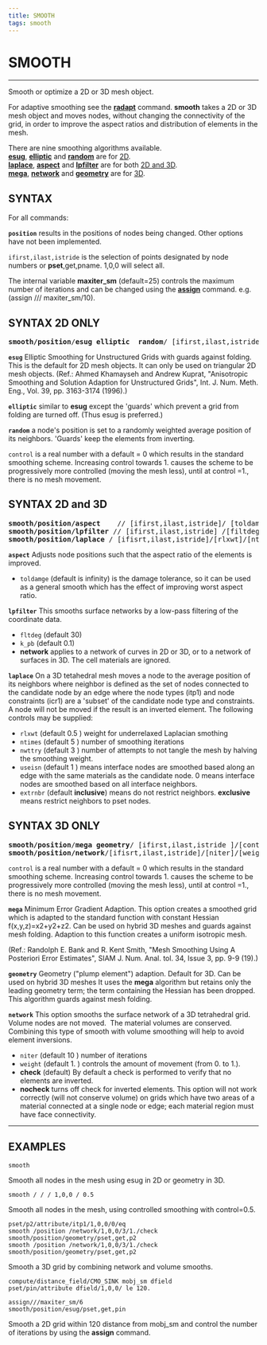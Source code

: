 ```yaml
---
title: SMOOTH
tags: smooth
---
```



# SMOOTH

----------------------

Smooth or optimize a 2D or 3D mesh object. 

For adaptive smoothing see the **[radapt](RADAPT.md)** command. **smooth** takes a 2D or 3D mesh object 
and moves nodes, without changing the connectivity of the grid, in order to improve the aspect ratios and distribution of
elements in the mesh.

There are nine smoothing algorithms available. 
<br>
[**esug**](#esug), [**elliptic**](#elliptic) and [**random**](#random) are for [2D](#2d).
<br>
[**laplace**](#laplace), [**aspect**](#aspect) and [**lpfilter**](#lpfilter) are for both [2D and 3D](#2d3d).
<br>
[**mega**](#mega), [**network**](#network) and [**geometry**](#geometry) are for [3D](#3d).



## SYNTAX 

For all commands:

**`position`** results in the positions of nodes being changed. Other options have not been implemented.

`ifirst,ilast,istride` is the selection of points designated by node numbers or **pset**,get,pname. 1,0,0 will select all.


The internal variable **maxiter_sm** (default=25) controls the maximum number of iterations 
and can be changed using the **[assign](ASSIGN.md)** command. e.g.  (assign /// maxiter_sm/10). 


## SYNTAX 2D ONLY <a name="2d"></a>
<pre>
<b>smooth/position</b>/<b>esug elliptic  random</b>/ [ifirst,ilast,istride ]/[control] 
</pre>

**`esug`** <a name="esug"></a>
 Elliptic Smoothing for Unstructured Grids with guards against folding. This is the default for 2D mesh objects. It can only be used on triangular 2D mesh objects.
(Ref.: Ahmed Khamayseh and Andrew Kuprat, "Anisotropic Smoothing and Solution Adaption for Unstructured Grids", Int. J. Num. Meth. Eng., Vol. 39, pp. 3163-3174 (1996).) 


**`elliptic`** <a name="elliptic"></a>
similar to **esug** except the 'guards' which prevent a grid from folding are turned off. (Thus esug is preferred.) 


**`random`** <a name="random"></a>
 a node's position is set to a randomly weighted average position of its neighbors. 'Guards' keep the elements from inverting. 


`control` is a real number with a default = 0 which results in the standard smoothing scheme. Increasing control towards 1. causes the scheme to be progressively more controlled (moving the mesh less), until at control =1., there is no mesh movement.


## SYNTAX 2D and 3D <a name="2d3d"></a>
<pre>
<b>smooth/position/aspect</b>    // [ifirst,ilast,istride]/ [toldamage] 
<b>smooth/position/lpfilter</b> // [ifirst,ilast,istride] /[filtdeg]/[k_pb]/<b>network</b>
<b>smooth/position/laplace</b> / [ifisrt,ilast,istride]/[rlxwt]/[ntimes]/[nwtty]/[useisn]/[extrnbr] 
</pre>


**`aspect`**  <a name="aspect"></a>
Adjusts node positions such that the aspect ratio of the elements is improved.
  - `toldamge` (default is infinity) is the damage tolerance, so it can be used as a general smooth which has the effect of improving worst aspect ratio.


**`lpfilter`**  <a name="lpfilter"></a>
This smooths surface networks by a low-pass filtering of the coordinate data. 
- `fltdeg` (default 30)
- `k_pb` (default 0.1)
- **network** applies to a network of curves in 2D or 3D, or to a network of surfaces in 3D.  The cell materials are ignored.


**`laplace`**  <a name="laplace"></a>
On a 3D tetahedral mesh moves a node to the average position of its neighbors where neighbor is defined as the set of nodes connected to the candidate node by an edge where the node types (itp1) and node constraints (icr1) are a 'subset' of the candidate node type and constraints.  A node will not be moved if the result is an inverted element. The following controls may be supplied: 
-  `rlxwt` (default 0.5 ) weight for underrelaxed  Laplacian smothing              
-  `ntimes` (default 5 )  number of smoothing iterations  
-  `nwttry` (default 3 )  number of attempts to not tangle the mesh by halving the  smoothing weight.               
-  `useisn` (default 1 )  means interface nodes are smoothed based along an edge with the same materials as the candidate node. 
0 means interface nodes are smoothed based on all interface neighbors.             
- `extrnbr` (default **inclusive**) means do not restrict neighbors.  **exclusive** means restrict neighbors to pset nodes.     


## SYNTAX 3D ONLY <a name="3d"></a> 
<pre>
<b>smooth/position</b>/<b>mega geometry</b>/ [ifirst,ilast,istride ]/[control] 
<b>smooth/position/network</b>/[ifisrt,ilast,istride]/[niter]/[weight]/[<b>check nocheck</b>]
</pre>

`control` is a real number with a default = 0 which results in the standard smoothing scheme. Increasing control towards 1. causes the scheme to be progressively more controlled (moving the mesh less), until at control =1., there is no mesh movement.

**`mega`**  <a name="mega"></a>
Minimum Error Gradient Adaption. This option creates a smoothed grid which is adapted to the standard function with constant
Hessian f(x,y,z)=x2+y2+z2. Can be used on hybrid 3D meshes and guards against mesh folding. 
Adaption to this function creates a uniform isotropic mesh.

(Ref.: Randolph E. Bank and R. Kent Smith, "Mesh Smoothing Using A Posteriori Error Estimates", SIAM J. Num.  Anal. tol. 34, Issue 3, pp. 9-9 (19).)

**`geometry`**  <a name="geometry"></a>
Geometry ("plump element") adaption. Default for 3D.
Can be used on hybrid 3D meshes It uses the **mega** algorithm but retains only the leading geometry term; 
the term containing the Hessian has been dropped. This algorithm guards against mesh folding.


**`network`**  <a name="network"></a>
This option smooths the surface network of a 3D tetrahedral grid.  Volume nodes are not moved.  
The material volumes are conserved.  Combining this type of smooth with volume smoothing will help to avoid element inversions.
- `niter` (default 10 ) number of iterations
- `weight` (default 1. ) controls the amount of movement (from 0. to 1.). 
- **check** (default) By default a check is performed to verify that no elements are inverted.
- **nocheck** turns off check for inverted elements. This option will not work correctly (will not conserve volume)
on grids which have two areas of a material connected at a single node or edge; each material region must have face connectivity.  


<hr>


## EXAMPLES

```
smooth
```
Smooth all nodes in the mesh using esug in 2D or geometry in 3D.


```
smooth / / / 1,0,0 / 0.5
```
Smooth all nodes in the mesh, using controlled smoothing with control=0.5.


```
pset/p2/attribute/itp1/1,0,0/0/eq
smooth /position /network/1,0,0/3/1./check
smooth/position/geometry/pset,get,p2
smooth /position /network/1,0,0/3/1./check
smooth/position/geometry/pset,get,p2
```
Smooth a 3D grid by combining network and volume smooths.

```
compute/distance_field/CMO_SINK mobj_sm dfield
pset/pin/attribute dfield/1,0,0/ le 120.

assign///maxiter_sm/6                                                           
smooth/position/esug/pset,get,pin
```
Smooth a 2D grid within 120 distance from mobj_sm and control the number of iterations by using the **assign** command.

